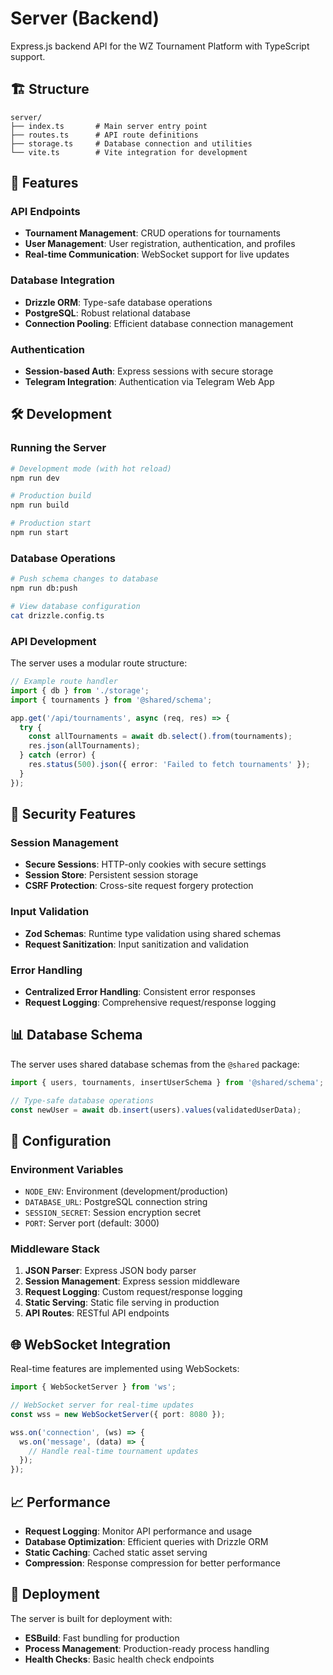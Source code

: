 # Server (Backend)

Express.js backend API for the WZ Tournament Platform with TypeScript support.

## 🏗️ Structure

```
server/
├── index.ts       # Main server entry point
├── routes.ts      # API route definitions
├── storage.ts     # Database connection and utilities
└── vite.ts        # Vite integration for development
```

## 🚀 Features

### API Endpoints

- **Tournament Management**: CRUD operations for tournaments
- **User Management**: User registration, authentication, and profiles
- **Real-time Communication**: WebSocket support for live updates

### Database Integration

- **Drizzle ORM**: Type-safe database operations
- **PostgreSQL**: Robust relational database
- **Connection Pooling**: Efficient database connection management

### Authentication

- **Session-based Auth**: Express sessions with secure storage
- **Telegram Integration**: Authentication via Telegram Web App

## 🛠️ Development

### Running the Server

```bash
# Development mode (with hot reload)
npm run dev

# Production build
npm run build

# Production start
npm run start
```

### Database Operations

```bash
# Push schema changes to database
npm run db:push

# View database configuration
cat drizzle.config.ts
```

### API Development

The server uses a modular route structure:

```typescript
// Example route handler
import { db } from './storage';
import { tournaments } from '@shared/schema';

app.get('/api/tournaments', async (req, res) => {
  try {
    const allTournaments = await db.select().from(tournaments);
    res.json(allTournaments);
  } catch (error) {
    res.status(500).json({ error: 'Failed to fetch tournaments' });
  }
});
```

## 🔐 Security Features

### Session Management

- **Secure Sessions**: HTTP-only cookies with secure settings
- **Session Store**: Persistent session storage
- **CSRF Protection**: Cross-site request forgery protection

### Input Validation

- **Zod Schemas**: Runtime type validation using shared schemas
- **Request Sanitization**: Input sanitization and validation

### Error Handling

- **Centralized Error Handling**: Consistent error responses
- **Request Logging**: Comprehensive request/response logging

## 📊 Database Schema

The server uses shared database schemas from the `@shared` package:

```typescript
import { users, tournaments, insertUserSchema } from '@shared/schema';

// Type-safe database operations
const newUser = await db.insert(users).values(validatedUserData);
```

## 🔧 Configuration

### Environment Variables

- `NODE_ENV`: Environment (development/production)
- `DATABASE_URL`: PostgreSQL connection string
- `SESSION_SECRET`: Session encryption secret
- `PORT`: Server port (default: 3000)

### Middleware Stack

1. **JSON Parser**: Express JSON body parser
2. **Session Management**: Express session middleware
3. **Request Logging**: Custom request/response logging
4. **Static Serving**: Static file serving in production
5. **API Routes**: RESTful API endpoints

## 🌐 WebSocket Integration

Real-time features are implemented using WebSockets:

```typescript
import { WebSocketServer } from 'ws';

// WebSocket server for real-time updates
const wss = new WebSocketServer({ port: 8080 });

wss.on('connection', (ws) => {
  ws.on('message', (data) => {
    // Handle real-time tournament updates
  });
});
```

## 📈 Performance

- **Request Logging**: Monitor API performance and usage
- **Database Optimization**: Efficient queries with Drizzle ORM
- **Static Caching**: Cached static asset serving
- **Compression**: Response compression for better performance

## 🚀 Deployment

The server is built for deployment with:

- **ESBuild**: Fast bundling for production
- **Process Management**: Production-ready process handling
- **Health Checks**: Basic health check endpoints
